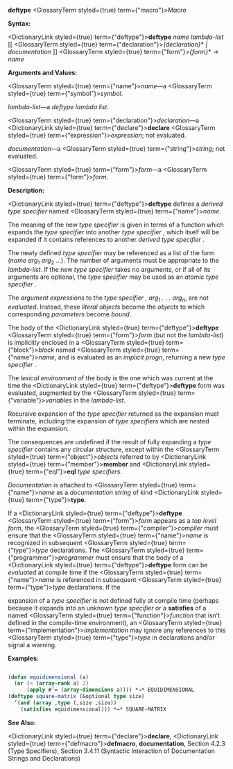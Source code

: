 **deftype** <GlossaryTerm styled={true} term={"macro"}><i>Macro</i></GlossaryTerm> 



**Syntax:** 



<DictionaryLink styled={true} term={"deftype"}><b>deftype</b></DictionaryLink> *name lambda-list* [[ <GlossaryTerm styled={true} term={"declaration"}><i>\{declaration\}</i></GlossaryTerm>\* *| documentation* ]] <GlossaryTerm styled={true} term={"form"}><i>\{form\}</i></GlossaryTerm>\* *→ name* 



**Arguments and Values:** 



<GlossaryTerm styled={true} term={"name"}><i>name</i></GlossaryTerm>—a <GlossaryTerm styled={true} term={"symbol"}><i>symbol</i></GlossaryTerm>. 



*lambda-list*—a *deftype lambda list*. 



<GlossaryTerm styled={true} term={"declaration"}><i>declaration</i></GlossaryTerm>—a <DictionaryLink styled={true} term={"declare"}><b>declare</b></DictionaryLink> <GlossaryTerm styled={true} term={"expression"}><i>expression</i></GlossaryTerm>; not evaluated. 



*documentation*—a <GlossaryTerm styled={true} term={"string"}><i>string</i></GlossaryTerm>; not evaluated. 



<GlossaryTerm styled={true} term={"form"}><i>form</i></GlossaryTerm>—a <GlossaryTerm styled={true} term={"form"}><i>form</i></GlossaryTerm>. 



**Description:** 



<DictionaryLink styled={true} term={"deftype"}><b>deftype</b></DictionaryLink> defines a *derived type specifier* named <GlossaryTerm styled={true} term={"name"}><i>name</i></GlossaryTerm>. 



The meaning of the new *type specifier* is given in terms of a function which expands the *type specifier* into another *type specifier* , which itself will be expanded if it contains references to another *derived type specifier* . 



The newly defined *type specifier* may be referenced as a list of the form (*name arg*<sub>1</sub> *arg*<sub>2</sub> ...). The number of arguments must be appropriate to the *lambda-list*. If the new *type specifier* takes no arguments, or if all of its arguments are optional, the *type specifier* may be used as an *atomic type specifier* . 



The <i>argument expressions</i> to the <i>type specifier</i> , <i>arg</i><sub>1</sub> <i>. . . arg<sub>n</sub></i>, are not <i>evaluated</i>. Instead, these <i>literal objects</i> become the <i>objects</i> to which corresponding <i>parameters</i> become <i>bound</i>. 



The body of the <DictionaryLink styled={true} term={"deftype"}><b>deftype</b></DictionaryLink> <GlossaryTerm styled={true} term={"form"}><i>form</i></GlossaryTerm> (but not the *lambda-list*) is implicitly enclosed in a <GlossaryTerm styled={true} term={"block"}><i>block</i></GlossaryTerm> named <GlossaryTerm styled={true} term={"name"}><i>name</i></GlossaryTerm>, and is evaluated as an *implicit progn*, returning a new *type specifier* . 



The *lexical environment* of the body is the one which was current at the time the <DictionaryLink styled={true} term={"deftype"}><b>deftype</b></DictionaryLink> form was evaluated, augmented by the <GlossaryTerm styled={true} term={"variable"}><i>variables</i></GlossaryTerm> in the *lambda-list*. 



Recursive expansion of the *type specifier* returned as the expansion must terminate, including the expansion of *type specifiers* which are nested within the expansion. 



The consequences are undefined if the result of fully expanding a *type specifier* contains any circular structure, except within the <GlossaryTerm styled={true} term={"object"}><i>objects</i></GlossaryTerm> referred to by <DictionaryLink styled={true} term={"member"}><b>member</b></DictionaryLink> and <DictionaryLink styled={true} term={"eql"}><b>eql</b></DictionaryLink> *type specifiers*. 



*Documentation* is attached to <GlossaryTerm styled={true} term={"name"}><i>name</i></GlossaryTerm> as a *documentation string* of kind <DictionaryLink styled={true} term={"type"}><b>type</b></DictionaryLink>. 



If a <DictionaryLink styled={true} term={"deftype"}><b>deftype</b></DictionaryLink> <GlossaryTerm styled={true} term={"form"}><i>form</i></GlossaryTerm> appears as a *top level form*, the <GlossaryTerm styled={true} term={"compiler"}><i>compiler</i></GlossaryTerm> must ensure that the <GlossaryTerm styled={true} term={"name"}><i>name</i></GlossaryTerm> is recognized in subsequent <GlossaryTerm styled={true} term={"type"}><i>type</i></GlossaryTerm> declarations. The <GlossaryTerm styled={true} term={"programmer"}><i>programmer</i></GlossaryTerm> must ensure that the body of a <DictionaryLink styled={true} term={"deftype"}><b>deftype</b></DictionaryLink> form can be *evaluated* at compile time if the <GlossaryTerm styled={true} term={"name"}><i>name</i></GlossaryTerm> is referenced in subsequent <GlossaryTerm styled={true} term={"type"}><i>type</i></GlossaryTerm> declarations. If the  







expansion of a *type specifier* is not defined fully at compile time (perhaps because it expands into an unknown *type specifier* or a **satisfies** of a named <GlossaryTerm styled={true} term={"function"}><i>function</i></GlossaryTerm> that isn’t defined in the compile-time environment), an <GlossaryTerm styled={true} term={"implementation"}><i>implementation</i></GlossaryTerm> may ignore any references to this <GlossaryTerm styled={true} term={"type"}><i>type</i></GlossaryTerm> in declarations and/or signal a warning. 



**Examples:**
```lisp

(defun equidimensional (a) 
  (or (< (array-rank a) 2) 
      (apply #’= (array-dimensions a)))) *→* EQUIDIMENSIONAL 
(deftype square-matrix (&optional type size) 
  ‘(and (array ,type (,size ,size)) 
	(satisfies equidimensional))) *→* SQUARE-MATRIX 

```
**See Also:** 



<DictionaryLink styled={true} term={"declare"}><b>declare</b></DictionaryLink>, <DictionaryLink styled={true} term={"defmacro"}><b>defmacro</b></DictionaryLink>, **documentation**, Section 4.2.3 (Type Specifiers), Section 3.4.11 (Syntactic Interaction of Documentation Strings and Declarations) 



